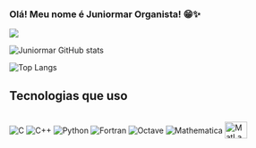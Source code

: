 ### Olá! Meu nome é Juniormar Organista! 😁✨

[![](https://img.shields.io/badge/Coursera-0056D2?style=for-the-badge&logo=Coursera&logoColor=white)]()

![Juniormar GitHub stats](https://github-readme-stats.vercel.app/api?username=juniormarorganista&show_icons=true&theme=dracula)

![Top Langs](https://github-readme-stats.vercel.app/api/top-langs/?username=juniormarorganista&layout=compact)

## Tecnologias que uso

<div style="display: inline_block"><br/>
  <img align="center" alt="C" src="https://img.shields.io/badge/C-00599C?style=for-the-badge&logo=c&logoColor=white" />
  <img align="center" alt="C++" src="https://img.shields.io/badge/C%2B%2B-00599C?style=for-the-badge&logo=c%2B%2B&logoColor=white" />
  <img align="center" alt="Python" src="https://img.shields.io/badge/Python-3776AB?style=for-the-badge&logo=python&logoColor=white" />
  <img align="center" alt="Fortran" src="" />
  <img align="center" alt="Octave" src="" />
  <img align="center" alt="Mathematica" src="" />
  <img align="center" alt="MatLab" height="30" width="40" src="https://cdn.jsdelivr.net/gh/devicons/devicon@latest/icons/matlab/matlab-original.svg"/>        
</div>


<!--
**juniormarorganista/juniormarorganista** is a ✨ _special_ ✨ repository because its `README.md` (this file) appears on your GitHub profile.

Here are some ideas to get you started:

- 🔭 I’m currently working on ...
- 🌱 I’m currently learning ...
- 👯 I’m looking to collaborate on ...
- 🤔 I’m looking for help with ...
- 💬 Ask me about ...
- 📫 How to reach me: ...
- 😄 Pronouns: ...
- ⚡ Fun fact: ...
-->
